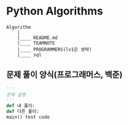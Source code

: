 # Python Algorithms

```
Algorithm
    |
    |____ README.md
    |____ TEAMNOTE
    |____ PROGRAMMERS(lv1은 생략)
    |____ sql
```

## 문제 풀이 양식(프로그래머스, 백준)

```python
'''
문제 설명
'''
def 내 풀이:
def 다른 풀이:
main() test code
```